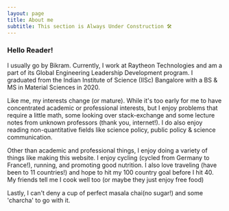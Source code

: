 ```yaml
---
layout: page
title: About me
subtitle: This section is Always Under Construction 🛠️
---
```




### Hello Reader!
I usually go by Bikram. Currently, I work at Raytheon Technologies and am a part of its
Global Engineering Leadership Development program.
I graduated from the Indian Institute of Science (IISc) Bangalore with a BS & MS in Material Sciences in 2020.

Like me, my interests change (or mature). 
While it's too early for me to have concentrated academic or professional interests, 
but I enjoy problems that require a little math, 
some looking over stack-exchange and some lecture notes from unknown professors 
(thank you, internet!). I do also enjoy reading non-quantitative fields like science 
policy, public policy & science communication.

Other than academic and professional things, 
I enjoy doing a variety of things like making this website. I enjoy cycling (cycled from Germany to France!), running, and promoting good nutrition. I also love traveling (have been to 11 countries!) and hope to hit my 100 country goal before I hit 40. My friends tell me I cook well too (or maybe they just enjoy free food)

Lastly, I can't deny a cup of perfect masala chai(no sugar!) 
and some 'charcha' to go with it.